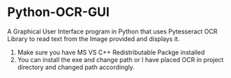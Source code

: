 # Python-OCR-GUI
A Graphical User Interface program in Python that uses Pytesseract OCR Library to read text from the Image provided and displays it.
1. Make sure you have MS VS C++ Redistributable Packge installed
2. You can install the exe and change path or I have placed OCR in project directory and changed path accordingly.

